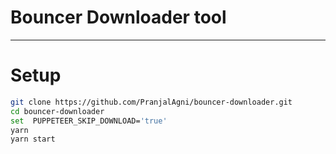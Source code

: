 # Bouncer Downloader tool

---

# Setup

```sh
git clone https://github.com/PranjalAgni/bouncer-downloader.git
cd bouncer-downloader
set  PUPPETEER_SKIP_DOWNLOAD='true'
yarn
yarn start
```
